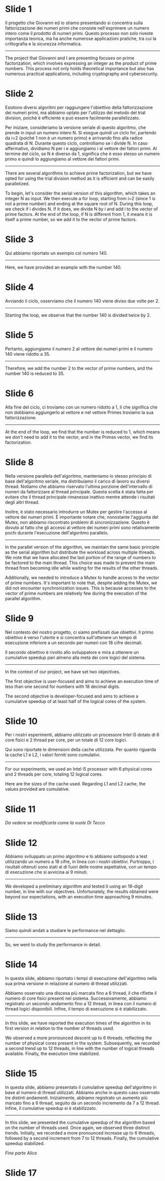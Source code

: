 # Slide 1

Il progetto che Giovanni ed io stiamo presentando si concentra sulla fattorizzazione dei numeri primi che consiste nell'esprimere un numero intero come il prodotto di numeri primi. Questo processo non solo riveste importanza teorica, ma ha anche numerose applicazioni pratiche, tra cui la crittografia e la sicurezza informatica.

---
The project that Giovanni and I are presenting focuses on prime factorization, which involves expressing an integer as the product of prime numbers. This process not only holds theoretical importance but also has numerous practical applications, including cryptography and cybersecurity.

# Slide 2

Esistono diversi algoritmi per raggiungere l'obiettivo della fattorizzazione dei numeri primi, ma abbiamo optato per l'utilizzo del metodo del trial division, poiché è efficiente e può essere facilmente parallelizzato.

Per iniziare, consideriamo la versione seriale di questo algoritmo, che prende in input un numero intero N. 
Si esegue quindi un ciclo for, partendo da i=2 (poiché 1 non è un numero primo) e arrivando fino alla radice quadrata di N. 
Durante questo ciclo, controlliamo se i divide N. 
In caso affermativo, dividiamo N per i e aggiungiamo i al vettore dei fattori primi. 
Al termine del ciclo, se N è diverso da 1, significa che è esso stesso un numero primo e quindi lo aggiungiamo al vettore dei fattori primi.

---
There are several algorithms to achieve prime factorization, but we have opted for using the trial division method as it is efficient and can be easily parallelized.

To begin, let's consider the serial version of this algorithm, which takes an integer N as input. We then execute a for loop, starting from i=2 (since 1 is not a prime number) and ending at the square root of N. During this loop, we check if i divides N. If it does, we divide N by i and add i to the vector of prime factors. At the end of the loop, if N is different from 1, it means it is itself a prime number, so we add it to the vector of prime factors.

# Slide 3

Qui abbiamo riportato un esempio col numero 140.

---
Here, we have provided an example with the number 140.

# Slide 4

Avviando il ciclo, osserviamo che il numero 140 viene diviso due volte per 2.

---
Starting the loop, we observe that the number 140 is divided twice by 2.

# Slide 5

Pertanto, aggiungiamo il numero 2 al vettore dei numeri primi e il numero 140 viene ridotto a 35.

---
Therefore, we add the number 2 to the vector of prime numbers, and the number 140 is reduced to 35.

# Slide 6

Alla fine del ciclo, ci troviamo con un numero ridotto a 1, il che significa che non dobbiamo aggiungerlo al vettore e nel vettore Primes troviamo la sua fattorizzazione.

---
At the end of the loop, we find that the number is reduced to 1, which means we don't need to add it to the vector, and in the Primes vector, we find its factorization.

# Slide 8

Nella versione parallela dell'algoritmo, manteniamo lo stesso principio di base dell'algoritmo seriale, ma distribuiamo il carico di lavoro su diversi thread. 
Notiamo che abbiamo riservato l'ultima porzione dell'intervallo di numeri da fattorizzare al thread principale. Questa scelta è stata fatta per evitare che il thread principale rimanesse inattivo mentre attende i risultati degli altri thread.

Inoltre, è stato necessario introdurre un Mutex per gestire l'accesso al vettore dei numeri primi. È importante notare che, nonostante l'aggiunta del Mutex, non abbiamo riscontrato problemi di sincronizzazione. Questo è dovuto al fatto che gli accessi al vettore dei numeri primi sono relativamente pochi durante l'esecuzione dell'algoritmo parallelo.

---
In the parallel version of the algorithm, we maintain the same basic principle as the serial algorithm but distribute the workload across multiple threads. We note that we have allocated the last portion of the range of numbers to be factored to the main thread. This choice was made to prevent the main thread from becoming idle while waiting for the results of the other threads.

Additionally, we needed to introduce a Mutex to handle access to the vector of prime numbers. It's important to note that, despite adding the Mutex, we did not encounter synchronization issues. This is because accesses to the vector of prime numbers are relatively few during the execution of the parallel algorithm.

# Slide 9

Nel contesto del nostro progetto, ci siamo prefissati due obiettivi. 
Il primo obiettivo è verso l'utente e si concentra sull'ottenere un tempo di esecuzione inferiore a un secondo per numeri con 18 cifre decimali.

Il secondo obiettivo è rivolto allo sviluppatore e mira a ottenere un cumulative speedup pari almeno alla metà dei core logici del sistema. 

---
In the context of our project, we have set two objectives.

The first objective is user-focused and aims to achieve an execution time of less than one second for numbers with 18 decimal digits.

The second objective is developer-focused and aims to achieve a cumulative speedup of at least half of the logical cores of the system.

# Slide 10

Per i nostri esperimenti, abbiamo utilizzato un processore Intel i5 dotato di 6 core fisici e 2 thread per core, per un totale di 12 core logici. 

Qui sono riportate le dimensioni della cache utilizzata. Per quanto riguarda la cache L1 e L2, i valori forniti sono cumulativi.

---
For our experiments, we used an Intel i5 processor with 6 physical cores and 2 threads per core, totaling 12 logical cores.

Here are the sizes of the cache used. Regarding L1 and L2 cache, the values provided are cumulative.

# Slide 11

*Da vedere se modificarla come la vuole Di Tecco*

# Slide 12

Abbiamo sviluppato un primo algoritmo e lo abbiamo sottoposto a test utilizzando un numero a 18 cifre, in linea con i nostri obiettivi. 
Purtroppo, i risultati ottenuti sono stati al di fuori delle nostre aspettative, con un tempo di esecuzione che si avvicina ai 9 minuti. 

---
We developed a preliminary algorithm and tested it using an 18-digit number, in line with our objectives. Unfortunately, the results obtained were beyond our expectations, with an execution time approaching 9 minutes.

# Slide 13

Siamo quindi andati a studiare le performance nel dettaglio.

---
So, we went to study the performance in detail.

# Slide 14

In questa slide, abbiamo riportato i tempi di esecuzione dell'algoritmo nella sua prima versione in relazione al numero di thread utilizzati.

Abbiamo osservato una discesa più marcata fino a 6 thread, il che riflette il numero di core fisici presenti nel sistema. 
Successivamente, abbiamo registrato un secondo andamento fino a 12 thread, in linea con il numero di thread logici disponibili. 
Infine, il tempo di esecuzione si è stabilizzato.

---
In this slide, we have reported the execution times of the algorithm in its first version in relation to the number of threads used.

We observed a more pronounced descent up to 6 threads, reflecting the number of physical cores present in the system. Subsequently, we recorded a second trend up to 12 threads, in line with the number of logical threads available. Finally, the execution time stabilized.

# Slide 15

In questa slide, abbiamo presentato il cumulative speedup dell'algoritmo in base al numero di thread utilizzati. 
Abbiamo anche in questo caso osservato tre distinti andamenti. 
Inizialmente, abbiamo registrato un aumento più marcato fino a 6 thread, seguito da un secondo incremento da 7 a 12 thread. Infine, il cumulative speedup si è stabilizzato.

---
In this slide, we presented the cumulative speedup of the algorithm based on the number of threads used. Once again, we observed three distinct trends. Initially, we recorded a more pronounced increase up to 6 threads, followed by a second increment from 7 to 12 threads. Finally, the cumulative speedup stabilized.

*Fine parte Alice*

# Slide 17

